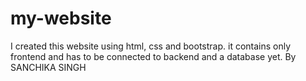 # my-website
I created this website using html, css and bootstrap. it contains only frontend and has to be connected to backend and a database yet.
By SANCHIKA SINGH
